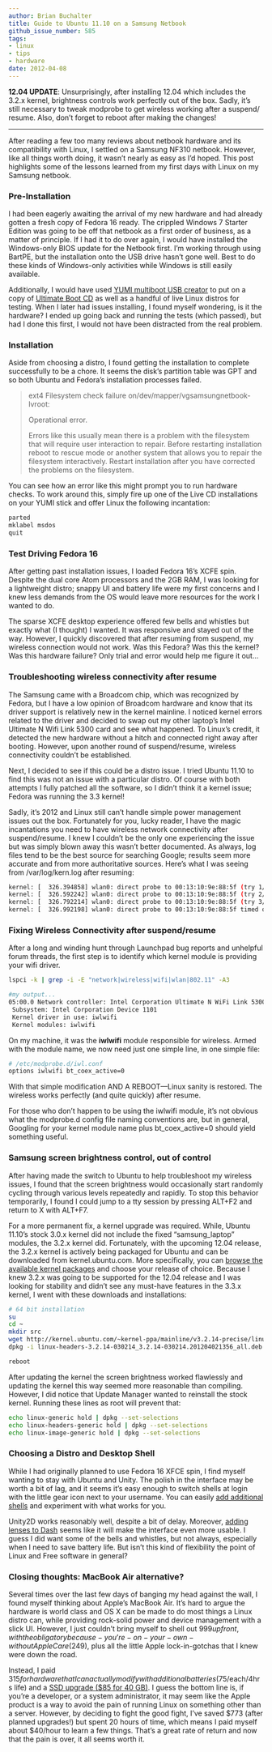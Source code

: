 ```yaml
---
author: Brian Buchalter
title: Guide to Ubuntu 11.10 on a Samsung Netbook
github_issue_number: 585
tags:
- linux
- tips
- hardware
date: 2012-04-08
---
```


**12.04 UPDATE**: Unsurprisingly, after installing 12.04 which includes the 3.2.x kernel, brightness controls work perfectly out of the box. Sadly, it’s still necessary to tweak modprobe to get wireless working after a suspend/​resume. Also, don’t forget to reboot after making the changes!

-----------

After reading a few too many reviews about netbook hardware and its compatibility with Linux, I settled on a Samsung NF310 netbook. However, like all things worth doing, it wasn’t nearly as easy as I’d hoped. This post highlights some of the lessons learned from my first days with Linux on my Samsung netbook.

### Pre-Installation

I had been eagerly awaiting the arrival of my new hardware and had already gotten a fresh copy of Fedora 16 ready. The crippled Windows 7 Starter Edition was going to be off that netbook as a first order of business, as a matter of principle. If I had it to do over again, I would have installed the Windows-only BIOS update for the Netbook first. I’m working through using BartPE, but the installation onto the USB drive hasn’t gone well. Best to do these kinds of Windows-only activities while Windows is still easily available.

Additionally, I would have used [YUMI multiboot USB creator](http://www.pendrivelinux.com/yumi-multiboot-usb-creator/) to put on a copy of [Ultimate Boot CD](http://www.ultimatebootcd.com/) as well as a handful of live Linux distros for testing. When I later had issues installing, I found myself wondering, is it the hardware? I ended up going back and running the tests (which passed), but had I done this first, I would not have been distracted from the real problem.

### Installation

Aside from choosing a distro, I found getting the installation to complete successfully to be a chore. It seems the disk’s partition table was GPT and so both Ubuntu and Fedora’s installation processes failed.

> ext4 Filesystem check failure on/dev/mapper/vgsamsungnetbook-lvroot:
> 
> Operational error.
> 
> Errors like this usually mean there is a problem with the filesystem that will require user interaction to repair. Before restarting installation reboot to rescue mode or another system that allows you to repair the filesystem interactively. Restart installation after you have corrected the problems on the filesystem.

You can see how an error like this might prompt you to run hardware checks. To work around this, simply fire up one of the Live CD installations on your YUMI stick and offer Linux the following incantation:

```bash
parted
mklabel msdos
quit
```

### Test Driving Fedora 16

After getting past installation issues, I loaded Fedora 16’s XCFE spin. Despite the dual core Atom processors and the 2GB RAM, I was looking for a lightweight distro; snappy UI and battery life were my first concerns and I knew less demands from the OS would leave more resources for the work I wanted to do.

The sparse XCFE desktop experience offered few bells and whistles but exactly what (I thought) I wanted. It was responsive and stayed out of the way. However, I quickly discovered that after resuming from suspend, my wireless connection would not work. Was this Fedora? Was this the kernel? Was this hardware failure? Only trial and error would help me figure it out...

### Troubleshooting wireless connectivity after resume

The Samsung came with a Broadcom chip, which was recognized by Fedora, but I have a low opinion of Broadcom hardware and know that its driver support is relatively new in the kernel mainline. I noticed kernel errors related to the driver and decided to swap out my other laptop’s Intel Ultimate N Wifi Link 5300 card and see what happened. To Linux’s credit, it detected the new hardware without a hitch and connected right away after booting. However, upon another round of suspend/resume, wireless connectivity couldn’t be established.

Next, I decided to see if this could be a distro issue. I tried Ubuntu 11.10 to find this was not an issue with a particular distro. Of course with both attempts I fully patched all the software, so I didn’t think it a kernel issue; Fedora was running the 3.3 kernel!

Sadly, it’s 2012 and Linux still can’t handle simple power management issues out the box. Fortunately for you, lucky reader, I have the magic incantations you need to have wireless network connectivity after suspend/resume. I knew I couldn’t be the only one experiencing the issue but was simply blown away this wasn’t better documented. As always, log files tend to be the best source for searching Google; results seem more accurate and from more authoritative sources. Here’s what I was seeing from /var/log/kern.log after resuming:

```bash
kernel: [  326.394858] wlan0: direct probe to 00:13:10:9e:88:5f (try 1/3)
kernel: [  326.592242] wlan0: direct probe to 00:13:10:9e:88:5f (try 2/3)
kernel: [  326.792214] wlan0: direct probe to 00:13:10:9e:88:5f (try 3/3)
kernel: [  326.992198] wlan0: direct probe to 00:13:10:9e:88:5f timed out
```

### Fixing Wireless Connectivity after suspend/resume

After a long and winding hunt through Launchpad bug reports and unhelpful forum threads, the first step is to identify which kernel module is providing your wifi driver.

```bash
lspci -k | grep -i -E "network|wireless|wifi|wlan|802.11" -A3

#my output...
05:00.0 Network controller: Intel Corporation Ultimate N WiFi Link 5300
 Subsystem: Intel Corporation Device 1101
 Kernel driver in use: iwlwifi
 Kernel modules: iwlwifi
```

On my machine, it was the **iwlwifi** module responsible for wireless. Armed with the module name, we now need just one simple line, in one simple file:

```bash
# /etc/modprobe.d/iwl.conf
options iwlwifi bt_coex_active=0
```

With that simple modification AND A REBOOT—​Linux sanity is restored. The wireless works perfectly (and quite quickly) after resume.

For those who don’t happen to be using the iwlwifi module, it’s not obvious what the modprobe.d config file naming conventions are, but in general, Googling for your kernel module name plus bt_coex_active=0 should yield something useful.

### Samsung screen brightness control, out of control

After having made the switch to Ubuntu to help troubleshoot my wireless issues, I found that the screen brightness would occasionally start randomly cycling through various levels repeatedly and rapidly. To stop this behavior temporarily, I found I could jump to a tty session by pressing ALT+F2 and return to X with ALT+F7.

For a more permanent fix, a kernel upgrade was required. While, Ubuntu 11.10’s stock 3.0.x kernel did not include the fixed “samsung_laptop” modules, the 3.2.x kernel did. Fortunately, with the upcoming 12.04 release, the 3.2.x kernel is actively being packaged for Ubuntu and can be downloaded from kernel.ubuntu.com. More specifically, you can [browse the available kernel packages](http://kernel.ubuntu.com/~kernel-ppa/mainline/) and choose your release of choice. Because I knew 3.2.x was going to be supported for the 12.04 release and I was looking for stability and didn’t see any must-have features in the 3.3.x kernel, I went with these downloads and installations:

```bash
# 64 bit installation
su
cd ~
mkdir src
wget http://kernel.ubuntu.com/~kernel-ppa/mainline/v3.2.14-precise/linux-headers-3.2.14-030214_3.2.14-030214.201204021356_all.deb http://kernel.ubuntu.com/~kernel-ppa/mainline/v3.2.14-precise/linux-headers-3.2.14-030214-generic_3.2.14-030214.201204021356_amd64.deb http://kernel.ubuntu.com/~kernel-ppa/mainline/v3.2.14-precise/linux-image-3.2.14-030214-generic_3.2.14-030214.201204021356_amd64.deb
dpkg -i linux-headers-3.2.14-030214_3.2.14-030214.201204021356_all.deb linux-headers-3.2.14-030214-generic_3.2.14-030214.201204021356_amd64.deb linux-image-3.2.14-030214-generic_3.2.14-030214.201204021356_amd64.deb

reboot
```

After updating the kernel the screen brightness worked flawlessly and updating the kernel this way seemed more reasonable than compiling. However, I did notice that Update Manager wanted to reinstall the stock kernel. Running these lines as root will prevent that:

```bash
echo linux-generic hold | dpkg --set-selections
echo linux-headers-generic hold | dpkg --set-selections
echo linux-image-generic hold | dpkg --set-selections
```

### Choosing a Distro and Desktop Shell

While I had originally planned to use Fedora 16 XFCE spin, I find myself wanting to stay with Ubuntu and Unity. The polish in the interface may be worth a bit of lag, and it seems it’s easy enough to switch shells at login with the little gear icon next to your username. You can easily [add additional shells](http://www.techdrivein.com/2011/05/top-4-lightweight-official-ubuntu-based.html) and experiment with what works for you.

Unity2D works reasonably well, despite a bit of delay. Moreover, [adding lenses to Dash](https://askubuntu.com/questions/38772/what-lenses-for-unity-are-available) seems like it will make the interface even more usable. I guess I did want some of the bells and whistles, but not always, especially when I need to save battery life. But isn’t this kind of flexibility the point of Linux and Free software in general?

### Closing thoughts: MacBook Air alternative?

Several times over the last few days of banging my head against the wall, I found myself thinking about Apple’s MacBook Air. It’s hard to argue the hardware is world class and OS X can be made to do most things a Linux distro can, while providing rock-solid power and device management with a slick UI. However, I just couldn’t bring myself to shell out $999 upfront, with the obligatory because-you’re-on-your-own-without AppleCare ($249), plus all the little Apple lock-in-gotchas that I knew were down the road.

Instead, I paid $315 for hardware that I can actually modify with additional batteries ($75/each/4hrs life) and a [SSD upgrade ($85 for 40 GB)](https://www.newegg.com/Product/Product.aspx?Item=N82E16820167046). I guess the bottom line is, if you’re a developer, or a system administrator, it may seem like the Apple product is a way to avoid the pain of running Linux on something other than a server. However, by deciding to fight the good fight, I’ve saved $773 (after planned upgrades!) but spent 20 hours of time, which means I paid myself about $40/hour to learn a few things. That’s a great rate of return and now that the pain is over, it all seems worth it.
